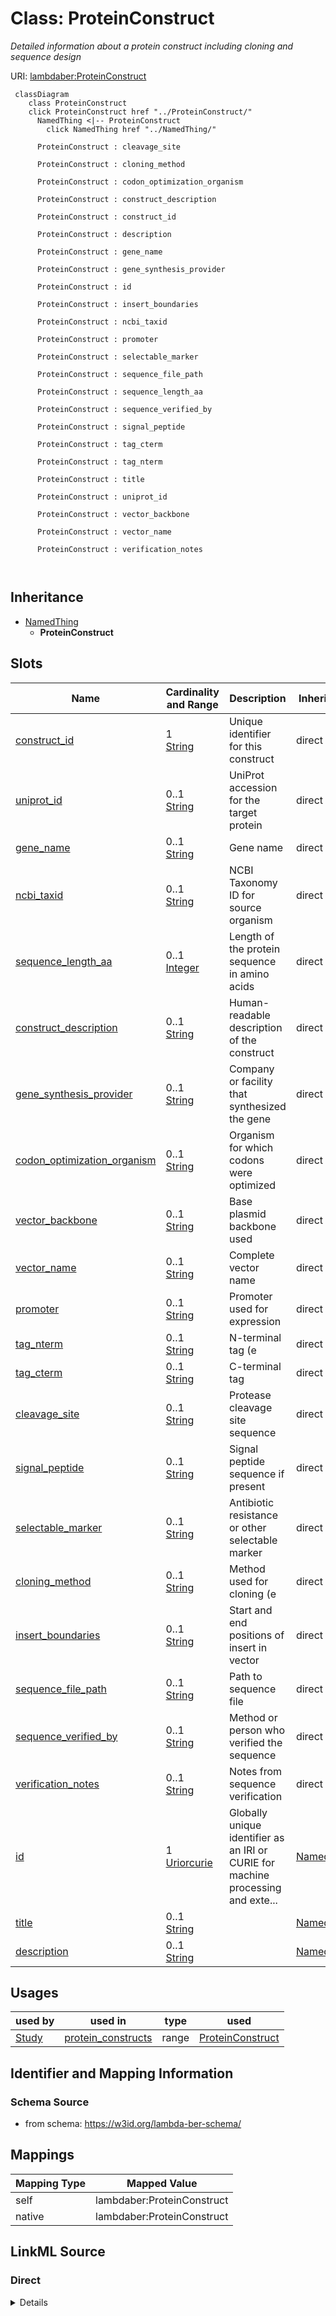 

# Class: ProteinConstruct 


_Detailed information about a protein construct including cloning and sequence design_





URI: [lambdaber:ProteinConstruct](https://w3id.org/lambda-ber-schema/ProteinConstruct)





```mermaid
 classDiagram
    class ProteinConstruct
    click ProteinConstruct href "../ProteinConstruct/"
      NamedThing <|-- ProteinConstruct
        click NamedThing href "../NamedThing/"
      
      ProteinConstruct : cleavage_site
        
      ProteinConstruct : cloning_method
        
      ProteinConstruct : codon_optimization_organism
        
      ProteinConstruct : construct_description
        
      ProteinConstruct : construct_id
        
      ProteinConstruct : description
        
      ProteinConstruct : gene_name
        
      ProteinConstruct : gene_synthesis_provider
        
      ProteinConstruct : id
        
      ProteinConstruct : insert_boundaries
        
      ProteinConstruct : ncbi_taxid
        
      ProteinConstruct : promoter
        
      ProteinConstruct : selectable_marker
        
      ProteinConstruct : sequence_file_path
        
      ProteinConstruct : sequence_length_aa
        
      ProteinConstruct : sequence_verified_by
        
      ProteinConstruct : signal_peptide
        
      ProteinConstruct : tag_cterm
        
      ProteinConstruct : tag_nterm
        
      ProteinConstruct : title
        
      ProteinConstruct : uniprot_id
        
      ProteinConstruct : vector_backbone
        
      ProteinConstruct : vector_name
        
      ProteinConstruct : verification_notes
        
      
```





## Inheritance
* [NamedThing](NamedThing.md)
    * **ProteinConstruct**



## Slots

| Name | Cardinality and Range | Description | Inheritance |
| ---  | --- | --- | --- |
| [construct_id](construct_id.md) | 1 <br/> [String](String.md) | Unique identifier for this construct | direct |
| [uniprot_id](uniprot_id.md) | 0..1 <br/> [String](String.md) | UniProt accession for the target protein | direct |
| [gene_name](gene_name.md) | 0..1 <br/> [String](String.md) | Gene name | direct |
| [ncbi_taxid](ncbi_taxid.md) | 0..1 <br/> [String](String.md) | NCBI Taxonomy ID for source organism | direct |
| [sequence_length_aa](sequence_length_aa.md) | 0..1 <br/> [Integer](Integer.md) | Length of the protein sequence in amino acids | direct |
| [construct_description](construct_description.md) | 0..1 <br/> [String](String.md) | Human-readable description of the construct | direct |
| [gene_synthesis_provider](gene_synthesis_provider.md) | 0..1 <br/> [String](String.md) | Company or facility that synthesized the gene | direct |
| [codon_optimization_organism](codon_optimization_organism.md) | 0..1 <br/> [String](String.md) | Organism for which codons were optimized | direct |
| [vector_backbone](vector_backbone.md) | 0..1 <br/> [String](String.md) | Base plasmid backbone used | direct |
| [vector_name](vector_name.md) | 0..1 <br/> [String](String.md) | Complete vector name | direct |
| [promoter](promoter.md) | 0..1 <br/> [String](String.md) | Promoter used for expression | direct |
| [tag_nterm](tag_nterm.md) | 0..1 <br/> [String](String.md) | N-terminal tag (e | direct |
| [tag_cterm](tag_cterm.md) | 0..1 <br/> [String](String.md) | C-terminal tag | direct |
| [cleavage_site](cleavage_site.md) | 0..1 <br/> [String](String.md) | Protease cleavage site sequence | direct |
| [signal_peptide](signal_peptide.md) | 0..1 <br/> [String](String.md) | Signal peptide sequence if present | direct |
| [selectable_marker](selectable_marker.md) | 0..1 <br/> [String](String.md) | Antibiotic resistance or other selectable marker | direct |
| [cloning_method](cloning_method.md) | 0..1 <br/> [String](String.md) | Method used for cloning (e | direct |
| [insert_boundaries](insert_boundaries.md) | 0..1 <br/> [String](String.md) | Start and end positions of insert in vector | direct |
| [sequence_file_path](sequence_file_path.md) | 0..1 <br/> [String](String.md) | Path to sequence file | direct |
| [sequence_verified_by](sequence_verified_by.md) | 0..1 <br/> [String](String.md) | Method or person who verified the sequence | direct |
| [verification_notes](verification_notes.md) | 0..1 <br/> [String](String.md) | Notes from sequence verification | direct |
| [id](id.md) | 1 <br/> [Uriorcurie](Uriorcurie.md) | Globally unique identifier as an IRI or CURIE for machine processing and exte... | [NamedThing](NamedThing.md) |
| [title](title.md) | 0..1 <br/> [String](String.md) |  | [NamedThing](NamedThing.md) |
| [description](description.md) | 0..1 <br/> [String](String.md) |  | [NamedThing](NamedThing.md) |





## Usages

| used by | used in | type | used |
| ---  | --- | --- | --- |
| [Study](Study.md) | [protein_constructs](protein_constructs.md) | range | [ProteinConstruct](ProteinConstruct.md) |







## Identifier and Mapping Information






### Schema Source


* from schema: https://w3id.org/lambda-ber-schema/




## Mappings

| Mapping Type | Mapped Value |
| ---  | ---  |
| self | lambdaber:ProteinConstruct |
| native | lambdaber:ProteinConstruct |






## LinkML Source

<!-- TODO: investigate https://stackoverflow.com/questions/37606292/how-to-create-tabbed-code-blocks-in-mkdocs-or-sphinx -->

### Direct

<details>
```yaml
name: ProteinConstruct
description: Detailed information about a protein construct including cloning and
  sequence design
from_schema: https://w3id.org/lambda-ber-schema/
is_a: NamedThing
attributes:
  construct_id:
    name: construct_id
    description: Unique identifier for this construct
    from_schema: https://w3id.org/lambda-ber-schema/
    rank: 1000
    domain_of:
    - ProteinConstruct
    required: true
  uniprot_id:
    name: uniprot_id
    description: UniProt accession for the target protein
    from_schema: https://w3id.org/lambda-ber-schema/
    rank: 1000
    domain_of:
    - ProteinConstruct
    - AggregatedProteinView
  gene_name:
    name: gene_name
    description: Gene name
    from_schema: https://w3id.org/lambda-ber-schema/
    rank: 1000
    domain_of:
    - ProteinConstruct
  ncbi_taxid:
    name: ncbi_taxid
    description: NCBI Taxonomy ID for source organism
    from_schema: https://w3id.org/lambda-ber-schema/
    rank: 1000
    domain_of:
    - ProteinConstruct
  sequence_length_aa:
    name: sequence_length_aa
    description: Length of the protein sequence in amino acids
    from_schema: https://w3id.org/lambda-ber-schema/
    rank: 1000
    domain_of:
    - ProteinConstruct
    range: integer
  construct_description:
    name: construct_description
    description: Human-readable description of the construct
    from_schema: https://w3id.org/lambda-ber-schema/
    rank: 1000
    domain_of:
    - ProteinConstruct
  gene_synthesis_provider:
    name: gene_synthesis_provider
    description: Company or facility that synthesized the gene
    from_schema: https://w3id.org/lambda-ber-schema/
    rank: 1000
    domain_of:
    - ProteinConstruct
  codon_optimization_organism:
    name: codon_optimization_organism
    description: Organism for which codons were optimized
    from_schema: https://w3id.org/lambda-ber-schema/
    rank: 1000
    domain_of:
    - ProteinConstruct
  vector_backbone:
    name: vector_backbone
    description: Base plasmid backbone used
    from_schema: https://w3id.org/lambda-ber-schema/
    rank: 1000
    domain_of:
    - ProteinConstruct
  vector_name:
    name: vector_name
    description: Complete vector name
    from_schema: https://w3id.org/lambda-ber-schema/
    rank: 1000
    domain_of:
    - ProteinConstruct
  promoter:
    name: promoter
    description: Promoter used for expression
    from_schema: https://w3id.org/lambda-ber-schema/
    rank: 1000
    domain_of:
    - ProteinConstruct
  tag_nterm:
    name: tag_nterm
    description: N-terminal tag (e.g., His6, MBP, GST)
    from_schema: https://w3id.org/lambda-ber-schema/
    rank: 1000
    domain_of:
    - ProteinConstruct
  tag_cterm:
    name: tag_cterm
    description: C-terminal tag
    from_schema: https://w3id.org/lambda-ber-schema/
    rank: 1000
    domain_of:
    - ProteinConstruct
  cleavage_site:
    name: cleavage_site
    description: Protease cleavage site sequence
    from_schema: https://w3id.org/lambda-ber-schema/
    rank: 1000
    domain_of:
    - ProteinConstruct
  signal_peptide:
    name: signal_peptide
    description: Signal peptide sequence if present
    from_schema: https://w3id.org/lambda-ber-schema/
    rank: 1000
    domain_of:
    - ProteinConstruct
  selectable_marker:
    name: selectable_marker
    description: Antibiotic resistance or other selectable marker
    from_schema: https://w3id.org/lambda-ber-schema/
    rank: 1000
    domain_of:
    - ProteinConstruct
  cloning_method:
    name: cloning_method
    description: Method used for cloning (e.g., restriction digest, Gibson, InFusion)
    from_schema: https://w3id.org/lambda-ber-schema/
    rank: 1000
    domain_of:
    - ProteinConstruct
  insert_boundaries:
    name: insert_boundaries
    description: Start and end positions of insert in vector
    from_schema: https://w3id.org/lambda-ber-schema/
    rank: 1000
    domain_of:
    - ProteinConstruct
  sequence_file_path:
    name: sequence_file_path
    description: Path to sequence file
    from_schema: https://w3id.org/lambda-ber-schema/
    rank: 1000
    domain_of:
    - ProteinConstruct
  sequence_verified_by:
    name: sequence_verified_by
    description: Method or person who verified the sequence
    from_schema: https://w3id.org/lambda-ber-schema/
    rank: 1000
    domain_of:
    - ProteinConstruct
  verification_notes:
    name: verification_notes
    description: Notes from sequence verification
    from_schema: https://w3id.org/lambda-ber-schema/
    rank: 1000
    domain_of:
    - ProteinConstruct

```
</details>

### Induced

<details>
```yaml
name: ProteinConstruct
description: Detailed information about a protein construct including cloning and
  sequence design
from_schema: https://w3id.org/lambda-ber-schema/
is_a: NamedThing
attributes:
  construct_id:
    name: construct_id
    description: Unique identifier for this construct
    from_schema: https://w3id.org/lambda-ber-schema/
    rank: 1000
    alias: construct_id
    owner: ProteinConstruct
    domain_of:
    - ProteinConstruct
    range: string
    required: true
  uniprot_id:
    name: uniprot_id
    description: UniProt accession for the target protein
    from_schema: https://w3id.org/lambda-ber-schema/
    rank: 1000
    alias: uniprot_id
    owner: ProteinConstruct
    domain_of:
    - ProteinConstruct
    - AggregatedProteinView
    range: string
  gene_name:
    name: gene_name
    description: Gene name
    from_schema: https://w3id.org/lambda-ber-schema/
    rank: 1000
    alias: gene_name
    owner: ProteinConstruct
    domain_of:
    - ProteinConstruct
    range: string
  ncbi_taxid:
    name: ncbi_taxid
    description: NCBI Taxonomy ID for source organism
    from_schema: https://w3id.org/lambda-ber-schema/
    rank: 1000
    alias: ncbi_taxid
    owner: ProteinConstruct
    domain_of:
    - ProteinConstruct
    range: string
  sequence_length_aa:
    name: sequence_length_aa
    description: Length of the protein sequence in amino acids
    from_schema: https://w3id.org/lambda-ber-schema/
    rank: 1000
    alias: sequence_length_aa
    owner: ProteinConstruct
    domain_of:
    - ProteinConstruct
    range: integer
  construct_description:
    name: construct_description
    description: Human-readable description of the construct
    from_schema: https://w3id.org/lambda-ber-schema/
    rank: 1000
    alias: construct_description
    owner: ProteinConstruct
    domain_of:
    - ProteinConstruct
    range: string
  gene_synthesis_provider:
    name: gene_synthesis_provider
    description: Company or facility that synthesized the gene
    from_schema: https://w3id.org/lambda-ber-schema/
    rank: 1000
    alias: gene_synthesis_provider
    owner: ProteinConstruct
    domain_of:
    - ProteinConstruct
    range: string
  codon_optimization_organism:
    name: codon_optimization_organism
    description: Organism for which codons were optimized
    from_schema: https://w3id.org/lambda-ber-schema/
    rank: 1000
    alias: codon_optimization_organism
    owner: ProteinConstruct
    domain_of:
    - ProteinConstruct
    range: string
  vector_backbone:
    name: vector_backbone
    description: Base plasmid backbone used
    from_schema: https://w3id.org/lambda-ber-schema/
    rank: 1000
    alias: vector_backbone
    owner: ProteinConstruct
    domain_of:
    - ProteinConstruct
    range: string
  vector_name:
    name: vector_name
    description: Complete vector name
    from_schema: https://w3id.org/lambda-ber-schema/
    rank: 1000
    alias: vector_name
    owner: ProteinConstruct
    domain_of:
    - ProteinConstruct
    range: string
  promoter:
    name: promoter
    description: Promoter used for expression
    from_schema: https://w3id.org/lambda-ber-schema/
    rank: 1000
    alias: promoter
    owner: ProteinConstruct
    domain_of:
    - ProteinConstruct
    range: string
  tag_nterm:
    name: tag_nterm
    description: N-terminal tag (e.g., His6, MBP, GST)
    from_schema: https://w3id.org/lambda-ber-schema/
    rank: 1000
    alias: tag_nterm
    owner: ProteinConstruct
    domain_of:
    - ProteinConstruct
    range: string
  tag_cterm:
    name: tag_cterm
    description: C-terminal tag
    from_schema: https://w3id.org/lambda-ber-schema/
    rank: 1000
    alias: tag_cterm
    owner: ProteinConstruct
    domain_of:
    - ProteinConstruct
    range: string
  cleavage_site:
    name: cleavage_site
    description: Protease cleavage site sequence
    from_schema: https://w3id.org/lambda-ber-schema/
    rank: 1000
    alias: cleavage_site
    owner: ProteinConstruct
    domain_of:
    - ProteinConstruct
    range: string
  signal_peptide:
    name: signal_peptide
    description: Signal peptide sequence if present
    from_schema: https://w3id.org/lambda-ber-schema/
    rank: 1000
    alias: signal_peptide
    owner: ProteinConstruct
    domain_of:
    - ProteinConstruct
    range: string
  selectable_marker:
    name: selectable_marker
    description: Antibiotic resistance or other selectable marker
    from_schema: https://w3id.org/lambda-ber-schema/
    rank: 1000
    alias: selectable_marker
    owner: ProteinConstruct
    domain_of:
    - ProteinConstruct
    range: string
  cloning_method:
    name: cloning_method
    description: Method used for cloning (e.g., restriction digest, Gibson, InFusion)
    from_schema: https://w3id.org/lambda-ber-schema/
    rank: 1000
    alias: cloning_method
    owner: ProteinConstruct
    domain_of:
    - ProteinConstruct
    range: string
  insert_boundaries:
    name: insert_boundaries
    description: Start and end positions of insert in vector
    from_schema: https://w3id.org/lambda-ber-schema/
    rank: 1000
    alias: insert_boundaries
    owner: ProteinConstruct
    domain_of:
    - ProteinConstruct
    range: string
  sequence_file_path:
    name: sequence_file_path
    description: Path to sequence file
    from_schema: https://w3id.org/lambda-ber-schema/
    rank: 1000
    alias: sequence_file_path
    owner: ProteinConstruct
    domain_of:
    - ProteinConstruct
    range: string
  sequence_verified_by:
    name: sequence_verified_by
    description: Method or person who verified the sequence
    from_schema: https://w3id.org/lambda-ber-schema/
    rank: 1000
    alias: sequence_verified_by
    owner: ProteinConstruct
    domain_of:
    - ProteinConstruct
    range: string
  verification_notes:
    name: verification_notes
    description: Notes from sequence verification
    from_schema: https://w3id.org/lambda-ber-schema/
    rank: 1000
    alias: verification_notes
    owner: ProteinConstruct
    domain_of:
    - ProteinConstruct
    range: string
  id:
    name: id
    description: Globally unique identifier as an IRI or CURIE for machine processing
      and external references. Used for linking data across systems and semantic web
      integration.
    from_schema: https://w3id.org/lambda-ber-schema/
    rank: 1000
    identifier: true
    alias: id
    owner: ProteinConstruct
    domain_of:
    - NamedThing
    range: uriorcurie
    required: true
  title:
    name: title
    from_schema: https://w3id.org/lambda-ber-schema/
    rank: 1000
    slot_uri: dcterms:title
    alias: title
    owner: ProteinConstruct
    domain_of:
    - NamedThing
    range: string
  description:
    name: description
    from_schema: https://w3id.org/lambda-ber-schema/
    rank: 1000
    alias: description
    owner: ProteinConstruct
    domain_of:
    - NamedThing
    - AttributeGroup
    range: string

```
</details>
